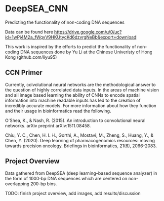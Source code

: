 # DeepSEA_CNN
Predicting the functionality of non-coding DNA sequences

Data can be found here https://drive.google.com/u/0/uc?id=1wPj4M2a_fWqyV9HKUtycKd6dzvrgNeBb&export=download

This work is inspired by the efforts to predict the functionality of non-coding DNA sequences done by Yu Li at the Chinese Univeristy of Hong Kong (github.com/liyu95)

## CCN Primer

Currently, colvolutional neural networks are the methodological answer to the question of highly correlated data inputs. In the areas of machine vision and all image based learning the ability of CNNs to encode spatial information into machine readable inputs has led to the creation of incredibly accurate models. For more information about how they function and their usage in bioinformatics read the following.

O'Shea, K., & Nash, R. (2015). An introduction to convolutional neural networks. arXiv preprint arXiv:1511.08458.

Chiu, Y. C., Chen, H. I. H., Gorthi, A., Mostavi, M., Zheng, S., Huang, Y., & Chen, Y. (2020). Deep learning of pharmacogenomics resources: moving towards precision oncology. Briefings in bioinformatics, 21(6), 2066-2083.

## Project Overview

Data gathered from DeepSEA (deep learning–based sequence analyzer) in the form of 1000-bp DNA sequences which are centered on non-overlapping 200-bp bins.

TODO: finish project overview, add images, add results/discussion
